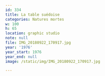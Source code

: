 ```yaml
---
id: 334
title: La table suédoise
categories: Natures mortes
w: 100
h: 65
location: graphic studio
note: null
file: IMG_20180922_170917.jpg
year: '1976'
year_start: 1976
year_end: null
image: /static/img/IMG_20180922_170917.jpg

---
```

